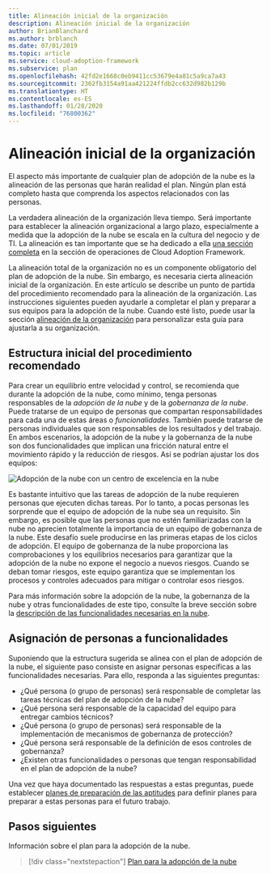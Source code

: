 ```yaml
---
title: Alineación inicial de la organización
description: Alineación inicial de la organización
author: BrianBlanchard
ms.author: brblanch
ms.date: 07/01/2019
ms.topic: article
ms.service: cloud-adoption-framework
ms.subservice: plan
ms.openlocfilehash: 42fd2e1668c0eb9411cc53679e4a81c5a9ca7a43
ms.sourcegitcommit: 2362fb3154a91aa421224ffdb2cc632d982b129b
ms.translationtype: HT
ms.contentlocale: es-ES
ms.lasthandoff: 01/28/2020
ms.locfileid: "76800362"
---
```

# <a name="initial-organization-alignment"></a>Alineación inicial de la organización

El aspecto más importante de cualquier plan de adopción de la nube es la alineación de las personas que harán realidad el plan. Ningún plan está completo hasta que comprenda los aspectos relacionados con las personas.

La verdadera alineación de la organización lleva tiempo. Será importante para establecer la alineación organizacional a largo plazo, especialmente a medida que la adopción de la nube se escala en la cultura del negocio y de TI. La alineación es tan importante que se ha dedicado a ella [una sección completa](../organize/index.md) en la sección de operaciones de Cloud Adoption Framework.

La alineación total de la organización no es un componente obligatorio del plan de adopción de la nube. Sin embargo, es necesaria cierta alineación inicial de la organización. En este artículo se describe un punto de partida del procedimiento recomendado para la alineación de la organización. Las instrucciones siguientes pueden ayudarle a completar el plan y preparar a sus equipos para la adopción de la nube. Cuando esté listo, puede usar la sección [alineación de la organización](../organize/index.md) para personalizar esta guía para ajustarla a su organización.

## <a name="initial-best-practice-structure"></a>Estructura inicial del procedimiento recomendado

Para crear un equilibrio entre velocidad y control, se recomienda que durante la adopción de la nube, como mínimo, tenga personas responsables de la *adopción de la nube* y de la *gobernanza de la nube*. Puede tratarse de un equipo de personas que compartan responsabilidades para cada una de estas áreas o *funcionalidades*. También puede tratarse de personas individuales que son responsables de los resultados y del trabajo. En ambos escenarios, la adopción de la nube y la gobernanza de la nube son dos funcionalidades que implican una fricción natural entre el movimiento rápido y la reducción de riesgos. Así se podrían ajustar los dos equipos:

![Adopción de la nube con un centro de excelencia en la nube](../_images/ready/org-ready-best-practice.png)

Es bastante intuitivo que las tareas de adopción de la nube requieren personas que ejecuten dichas tareas. Por lo tanto, a pocas personas les sorprende que el equipo de adopción de la nube sea un requisito. Sin embargo, es posible que las personas que no estén familiarizadas con la nube no aprecien totalmente la importancia de un equipo de gobernanza de la nube. Este desafío suele producirse en las primeras etapas de los ciclos de adopción. El equipo de gobernanza de la nube proporciona las comprobaciones y los equilibrios necesarios para garantizar que la adopción de la nube no expone el negocio a nuevos riesgos. Cuando se deban tomar riesgos, este equipo garantiza que se implementan los procesos y controles adecuados para mitigar o controlar esos riesgos.

Para más información sobre la adopción de la nube, la gobernanza de la nube y otras funcionalidades de este tipo, consulte la breve sección sobre la [descripción de las funcionalidades necesarias en la nube](../organize/index.md?#understand-required-cloud-capabilities).

## <a name="map-people-to-capabilities"></a>Asignación de personas a funcionalidades

Suponiendo que la estructura sugerida se alinea con el plan de adopción de la nube, el siguiente paso consiste en asignar personas específicas a las funcionalidades necesarias. Para ello, responda a las siguientes preguntas:

- ¿Qué persona (o grupo de personas) será responsable de completar las tareas técnicas del plan de adopción de la nube?
- ¿Qué persona será responsable de la capacidad del equipo para entregar cambios técnicos?
- ¿Qué persona (o grupo de personas) será responsable de la implementación de mecanismos de gobernanza de protección?
- ¿Qué persona será responsable de la definición de esos controles de gobernanza?
- ¿Existen otras funcionalidades o personas que tengan responsabilidad en el plan de adopción de la nube?

Una vez que haya documentado las respuestas a estas preguntas, puede establecer [planes de preparación de las aptitudes](./adapt-roles-skills-processes.md) para definir planes para preparar a estas personas para el futuro trabajo.

## <a name="next-steps"></a>Pasos siguientes

Información sobre el plan para la adopción de la nube.

> [!div class="nextstepaction"]
> [Plan para la adopción de la nube](./plan-intro.md)

